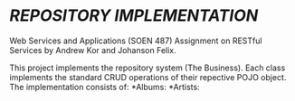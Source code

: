 # *REPOSITORY IMPLEMENTATION*
Web Services and Applications (SOEN 487) Assignment on RESTful Services by Andrew Kor and Johanson Felix.

This project implements the repository system (The Business). Each class implements the standard CRUD operations of their repective POJO object. The implementation consists of:
*Albums: 
*Artists:

